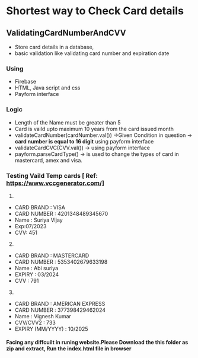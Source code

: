 # Shortest way to Check Card details

## ValidatingCardNumberAndCVV
* Store card details in a database, 
* basic validation like validating card number and expiration date


### Using
* Firebase
* HTML, Java script and css
* Payform interface


### Logic

* Length of the Name must be greater than 5
* Card is vaild upto maximum 10 years from the card issued month 
* validateCardNumber(cardNumber.val())  ->Given Condition in question -> **card number is equal to 16 digit** using payform interface
* validateCardCVC(CVV.val())  ->   using payform interface
* payform.parseCardType()   -> is used to change the types of card in mastercard, amex and visa.

### Testing Vaild Temp cards [ Ref: https://www.vccgenerator.com/]
1)
* CARD BRAND : VISA
* CARD NUMBER : 4201348489345670   
* Name : Suriya Vijay
* Exp:07/2023
* CVV: 451

2)
* CARD BRAND : MASTERCARD
* CARD NUMBER : 5353402679633198
* Name : Abi suriya
* EXPIRY : 03/2024
* CVV : 791
  
 3)
 * CARD BRAND : AMERICAN EXPRESS
 * CARD NUMBER : 377398429462024
 * Name : Vignesh Kumar 
 * CVV/CVV2 : 733
 * EXPIRY (MM/YYYY) : 10/2025
   
   
  #### Facing any diffcuilt in runing website.Please Download the this folder as zip and extract, Run the index.html file in browser
   
